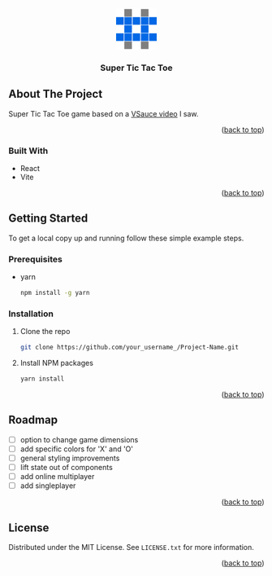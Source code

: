 <a name="readme-top"></a>

<!-- PROJECT LOGO -->
<br />
<div align="center">
  <a href="https://github.com/haemie/supertictactoe">
    <img src="public/logo.png" alt="Logo" width="80" height="80">
  </a>

  <h3 align="center">Super Tic Tac Toe</h3>
</div>

<!-- ABOUT THE PROJECT -->

## About The Project

Super Tic Tac Toe game based on a [VSauce video](https://www.youtube.com/shorts/_Na3a1ZrX7c) I saw.

<p align="right">(<a href="#readme-top">back to top</a>)</p>

### Built With

- React
- Vite

<p align="right">(<a href="#readme-top">back to top</a>)</p>

<!-- GETTING STARTED -->

## Getting Started

To get a local copy up and running follow these simple example steps.

### Prerequisites

- yarn
  ```sh
  npm install -g yarn
  ```

### Installation

1. Clone the repo
   ```sh
   git clone https://github.com/your_username_/Project-Name.git
   ```
2. Install NPM packages
   ```sh
   yarn install
   ```

<p align="right">(<a href="#readme-top">back to top</a>)</p>

<!-- ROADMAP -->

## Roadmap

- [ ] option to change game dimensions
- [ ] add specific colors for 'X' and 'O'
- [ ] general styling improvements
- [ ] lift state out of components
- [ ] add online multiplayer
- [ ] add singleplayer

<p align="right">(<a href="#readme-top">back to top</a>)</p>

<!-- LICENSE -->

## License

Distributed under the MIT License. See `LICENSE.txt` for more information.

<p align="right">(<a href="#readme-top">back to top</a>)</p>

